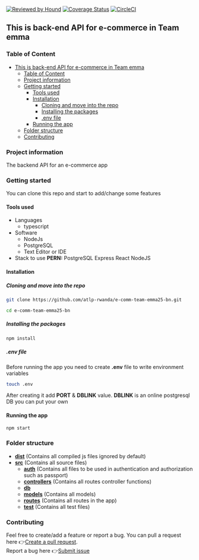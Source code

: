 [![Reviewed by Hound](https://img.shields.io/badge/Reviewed_by-Hound-8E64B0.svg)](https://houndci.com) [![Coverage Status](https://coveralls.io/repos/github/atlp-rwanda/e-comm-team-emma25-bn/badge.svg?branch=develop)](https://coveralls.io/github/atlp-rwanda/e-comm-team-emma25-bn?branch=develop)
[![CircleCI](https://dl.circleci.com/status-badge/img/gh/atlp-rwanda/e-comm-team-emma25-bn/tree/develop.svg?style=svg)](https://dl.circleci.com/status-badge/redirect/gh/atlp-rwanda/e-comm-team-emma25-bn/tree/develop) <br>
## This is back-end API for e-commerce in Team emma

### Table of Content

- [This is back-end API for e-commerce in Team emma](#this-is-back-end-api-for-e-commerce-in-team-emma)
  - [Table of Content](#table-of-content)
  - [Project information](#project-information)
  - [Getting started](#getting-started)
    - [Tools used](#tools-used)
    - [Installation](#installation)
      - [Cloning and move into the repo](#cloning-and-move-into-the-repo)
      - [Installing the packages](#installing-the-packages)
      - [.env file](#env-file)
    - [Running the app](#running-the-app)
  - [Folder structure](#folder-structure)
  - [Contributing](#contributing)

### Project information

The backend API for an e-commerce app

### Getting started

You can clone this repo and start to add/change some features

#### Tools used

- Languages
  - typescript
- Software
  - NodeJs
  - PostgreSQL
  - Text Editor or IDE
- Stack to use
  **PERN:** PostgreSQL Express React NodeJS

#### Installation

##### Cloning and move into the repo

```bash
git clone https://github.com/atlp-rwanda/e-comm-team-emma25-bn.git
```

```bash
cd e-comm-team-emma25-bn
```

##### Installing the packages

```bash
npm install
```

##### .env file

Before running the app you need to create **.env** file to write environment variables

```bash
touch .env
```

After creating it add **PORT** &amp; **DBLINK** value.
**DBLINK** is an online postgresql DB you can put your own

#### Running the app

```bash
npm start
```

### Folder structure

- [**dist**](dist) (Contains all compiled js files ignored by default)
- [**src**](src) (Contains all source files)
  - [**auth**](src/auth) (Contains all files to be used in authentication and authorization such as passport)
  - [**controllers**](src/controllers) (Contains all routes controller functions)
  - [**db**](src/db)
  - [**models**](src/models) (Contains all models)
  - [**routes**](src/routes) (Contains all routes in the app)
  - [**test**](src/test) (Contains all test files)

### Contributing

Feel free to create/add a feature or report a bug.
You can pull a request here 👉[Create a pull request](https://github.com/atlp-rwanda/e-comm-team-emma25-bn/pulls). <br>
Report a bug here 👉[Submit issue](https://github.com/atlp-rwanda/e-comm-team-emma25-bn/issues)
